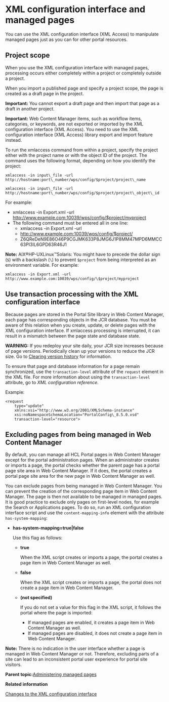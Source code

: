 # XML configuration interface and managed pages

You can use the XML configuration interface \(XML Access\) to manipulate managed pages just as you can for other portal resources.

## Project scope

When you use the XML configuration interface with managed pages, processing occurs either completely within a project or completely outside a project.

When you import a published page and specify a project scope, the page is created as a draft page in the project.

**Important:** You cannot export a draft page and then import that page as a draft in another project.

**Important:** Web Content Manager items, such as workflow items, categories, or keywords, are not exported or imported by the XML configuration interface \(XML Access\). You need to use the XML configuration interface \(XML Access\) library export and import feature instead.

To run the xmlaccess command from within a project, specify the project either with the project name or with the object ID of the project. The command uses the following format, depending on how you identify the project:

```
xmlaccess -in input\_file -url http://hostname:port\_number/wps/config/$project/project\_name
```

```
xmlaccess -in input\_file -url http://hostname:port\_number/wps/config/$project/project\_object\_id
```

For example:

-   xmlaccess -in Export.xml -url http://www.example.com:10039/wps/config/$project/myproject
-   The following command must be entered all in one line:
    -   xmlaccess -in Export.xml -url
    -   http://www.example.com:10039/wps/config/$project/
    -   Z6QReDeN9E86O46P9CGJMK633P8JMG6J1P8MM47MPD6MMCC63PI3IL6GPD63R46J1

**Note:** AIX®HP-UXLinux™Solaris: You might have to precede the dollar sign \(`$`\) with a backslash \(`\`\) to prevent `$project` from being interpreted as an environment variable. For example:

```
xmlaccess -in Export.xml -url http://www.example.com:10039/wps/config/\$project/myproject
```

## Use transaction processing with the XML configuration interface

Because pages are stored in the Portal Site library in Web Content Manager, each page has corresponding objects in the JCR database. You must be aware of this relation when you create, update, or delete pages with the XML configuration interface. If xmlaccess processing is interrupted, it can result in a mismatch between the page state and database state.

**WARNING:** If you redeploy your site daily, your JCR size increases because of page versions. Periodically clean up your versions to reduce the JCR size. Go to [Clearing version history](wcm_admin_clear_versions.md) for information.

To ensure that page and database information for a page remain synchronized, use the `transaction-level` attribute of the `request` element in the XML file. For more information about using the `transaction-level` attribute, go to *XML configuration reference.*

Example:

```
<request 
    type="update" 
    xmlns:xsi="http://www.w3.org/2001/XMLSchema-instance" 
    xsi:noNamespaceSchemaLocation="PortalConfig\_8.5.0.xsd"
    transaction-level="resource">
```

## Excluding pages from being managed in Web Content Manager

By default, you can manage all HCL Portal pages in Web Content Manager except for the portal administration pages. When an administrator creates or imports a page, the portal checks whether the parent page has a portal page site area in Web Content Manager. If it does, the portal creates a portal page site area for the new page in Web Content Manager as well.

You can exclude pages from being managed in Web Content Manager. You can prevent the creation of the corresponding page item in Web Content Manager. The page is then not available to be managed in managed pages. It is good practice to exclude only pages on first-level nodes, for example the Search or Applications pages. To do so, run an XML configuration interface script and use the `content-mapping-info` element with the attribute `has-system-mapping`:

-   **has-system-mapping=true\|false**

    Use this flag as follows:

    -   **true**

        When the XML script creates or imports a page, the portal creates a page item in Web Content Manager as well.

    -   **false**

        When the XML script creates or imports a page, the portal does not create a page item in Web Content Manager.

    -   **\(not specified\)**

        If you do not set a value for this flag in the XML script, it follows the portal where the page is imported:

        -   If managed pages are enabled, it creates a page item in Web Content Manager as well.
        -   If managed pages are disabled, it does not create a page item in Web Content Manager.

**Note:** There is no indication in the user interface whether a page is managed in Web Content Manager or not. Therefore, excluding parts of a site can lead to an inconsistent portal user experience for portal site visitors.

**Parent topic:**[Administering managed pages](../wcm/wcm_mngpages_advadmin.md)

**Related information**  


[Changes to the XML configuration interface](../admin-system/adxmlchg.md)

